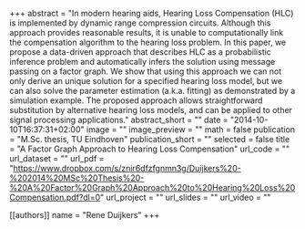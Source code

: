 +++
abstract = "In  modern  hearing  aids,  Hearing  Loss  Compensation  (HLC)  is  implemented  by  dynamic  range  compression circuits.  Although  this  approach  provides  reasonable  results,  it is unable to computationally link the compensation algorithm to the hearing loss problem. In this paper, we propose a data-driven approach that describes HLC as a probabilistic inference problem and  automatically  infers  the  solution  using  message  passing  on a  factor  graph.  We  show  that  using  this  approach  we  can  not only derive an unique solution for a specified hearing loss model, but we can also solve the parameter estimation (a.k.a. fitting) as demonstrated by a simulation example. The proposed approach allows  straightforward  substitution  by  alternative  hearing  loss models,  and  can  be  applied  to  other  signal  processing  applications."
abstract_short = ""
date = "2014-10-10T16:37:31+02:00"
image = ""
image_preview = ""
math = false
publication = "M.Sc. thesis, TU Eindhoven"
publication_short = ""
selected = false
title = "A Factor Graph Approach to Hearing Loss Compensation"
url_code = ""
url_dataset = ""
url_pdf = "https://www.dropbox.com/s/znir6dfzfgnmn3g/Duijkers%20-%202014%20MSc%20Thesis%20-%20A%20Factor%20Graph%20Approach%20to%20Hearing%20Loss%20Compensation.pdf?dl=0"
url_project = ""
url_slides = ""
url_video = ""

[[authors]]
    name = "Rene Duijkers"
+++
